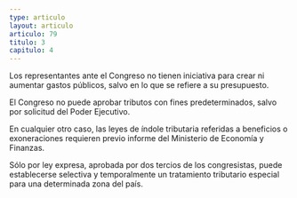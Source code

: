 ```yaml
---
type: articulo
layout: articulo
articulo: 79
titulo: 3
capitulo: 4
---
```

Los representantes ante el Congreso no tienen iniciativa para crear ni aumentar gastos públicos, salvo en lo que se refiere a su presupuesto.

El Congreso no puede aprobar tributos con fines predeterminados, salvo por solicitud del Poder Ejecutivo.

En cualquier otro caso, las leyes de índole tributaria referidas a beneficios o exoneraciones requieren previo informe del Ministerio de Economía y Finanzas.

Sólo por ley expresa, aprobada por dos tercios de los congresistas, puede establecerse selectiva y temporalmente un tratamiento tributario especial para una determinada zona del país.
